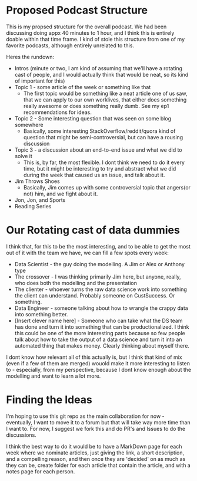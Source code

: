 # Proposed Podcast Structure

This is my propsed structure for the overall podcast.  We had been discussing doing appx 40 minutes to 1 hour, and I think this is entirely doable within that time frame.  I kind of stole this structure from one of my favorite podcasts, although entirely unrelated to this.

Heres the rundown:

* Intros (minute or two, I am kind of assuming that we'll have a rotating cast of people, and I would actually think that would be neat, so its kind of important for this)
* Topic 1 - some article of the week or something like that
    * The first topic would be something like a neat article one of us saw, that we can apply to our own worklives, that either does something really awesome or does something really dumb.  See my ep1 recommendations for ideas.
* Topic 2 - Some interesting question that was seen on some blog somewhere
    * Basically, some interesting StackOverflow/reddit/quora kind of question that might be semi-controversial, but can have a rousing discussion
* Topic 3 - a discussion about an end-to-end issue and what we did to solve it
    * This is, by far, the most flexible.  I dont think we need to do it every time, but it might be interesting to try and abstract what we did during the week that caused us an issue, and talk about it.
* Jim Throws Shoes
    * Basically, Jim comes up with some controversial topic that angers(or not) him, and we fight about it.
* Jon, Jon, and Sports
* Reading Series

# Our Rotating cast of data dummies

I think that, for this to be the most interesting, and to be able to get the most out of it with the team we have, we can fill a few spots every week:

* Data Scientist - the guy doing the modelling.  A Jim or Alex or Anthony type
* The crossover - I was thinking primarily Jim here, but anyone, really, who does both the modelling and the presentation
* The clienter - whoever turns the raw data science work into something the client can understand.  Probably someone on CustSuccess. Or something.
* Data Engineer - someone talking about how to wrangle the crappy data into something better.
* [Insert clever name here] - Someone who can take what the DS team has done and turn it into something that can be productionalized.  I think this could be one of the more interesting parts because so few people talk about how to take the output of a data science and turn it into an automated thing that makes money.  Clearly thinking about myself there.


I dont know how relevant all of this actually is, but I think that kind of mix (even if a few of them are merged) wouold make it more interesting to listen to - especially, from my perspective, because I dont know enough about the modelling and want to learn a lot more.

# Finding the Ideas

I'm hoping to use this git repo as the main collaboration for now - eventually, I want to move it to a forum but that will take way more time than I want to.  For now, I suggest we fork this and do PR's and Issues to do the discussions.

I think the best way to do it would be to have a MarkDown page for each week where we nominate articles, just giving the link, a short description, and a compelling reason, and then once they are 'decided' on as much as they can be, create folder for each article that contain the article, and with a notes page for each person.  
